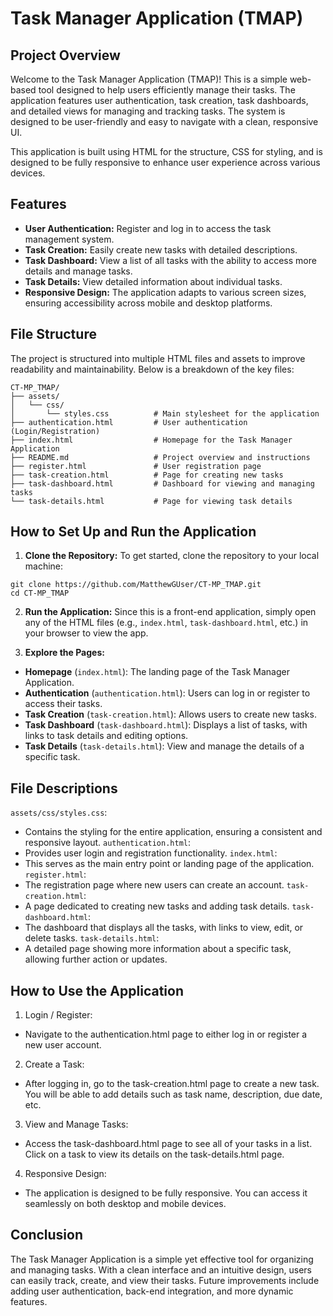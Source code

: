 # Task Manager Application (TMAP)
## Project Overview
Welcome to the Task Manager Application (TMAP)! This is a simple web-based tool designed to help users efficiently manage their tasks. The application features user authentication, task creation, task dashboards, and detailed views for managing and tracking tasks. The system is designed to be user-friendly and easy to navigate with a clean, responsive UI.

This application is built using HTML for the structure, CSS for styling, and is designed to be fully responsive to enhance user experience across various devices.

## Features
* **User Authentication:** Register and log in to access the task management system.
* **Task Creation:** Easily create new tasks with detailed descriptions.
* **Task Dashboard:** View a list of all tasks with the ability to access more details and manage tasks.
* **Task Details:** View detailed information about individual tasks.
* **Responsive Design:** The application adapts to various screen sizes, ensuring accessibility across mobile and desktop platforms.
## File Structure
The project is structured into multiple HTML files and assets to improve readability and maintainability. Below is a breakdown of the key files:
```
CT-MP_TMAP/
├── assets/
│   └── css/
│       └── styles.css          # Main stylesheet for the application
├── authentication.html         # User authentication (Login/Registration)
├── index.html                  # Homepage for the Task Manager Application
├── README.md                   # Project overview and instructions
├── register.html               # User registration page
├── task-creation.html          # Page for creating new tasks
├── task-dashboard.html         # Dashboard for viewing and managing tasks
└── task-details.html           # Page for viewing task details
```
## How to Set Up and Run the Application
1. **Clone the Repository:** To get started, clone the repository to your local machine:

```
git clone https://github.com/MatthewGUser/CT-MP_TMAP.git
cd CT-MP_TMAP
```
2. **Run the Application:** Since this is a front-end application, simply open any of the HTML files (e.g., `index.html`, `task-dashboard.html`, etc.) in your browser to view the app.

3. **Explore the Pages:**
* **Homepage** (`index.html`): The landing page of the Task Manager Application.
* **Authentication** (`authentication.html`): Users can log in or register to access their tasks.
* **Task Creation** (`task-creation.html`): Allows users to create new tasks.
* **Task Dashboard** (`task-dashboard.html`): Displays a list of tasks, with links to task details and editing options.
* **Task Details** (`task-details.html`): View and manage the details of a specific task.
## File Descriptions
`assets/css/styles.css`:
* Contains the styling for the entire application, ensuring a consistent and responsive layout.
`authentication.html`:
* Provides user login and registration functionality.
`index.html`:
* This serves as the main entry point or landing page of the application.
`register.html`:
* The registration page where new users can create an account.
`task-creation.html`:
* A page dedicated to creating new tasks and adding task details.
`task-dashboard.html`:
* The dashboard that displays all the tasks, with links to view, edit, or delete tasks.
`task-details.html`:
* A detailed page showing more information about a specific task, allowing further action or updates.
## How to Use the Application
1. Login / Register:
* Navigate to the authentication.html page to either log in or register a new user account.
2. Create a Task:
* After logging in, go to the task-creation.html page to create a new task. You will be able to add details such as task name, description, due date, etc.
3. View and Manage Tasks:
* Access the task-dashboard.html page to see all of your tasks in a list. Click on a task to view its details on the task-details.html page.
4. Responsive Design:
* The application is designed to be fully responsive. You can access it seamlessly on both desktop and mobile devices.
## Conclusion
The Task Manager Application is a simple yet effective tool for organizing and managing tasks. With a clean interface and an intuitive design, users can easily track, create, and view their tasks. Future improvements include adding user authentication, back-end integration, and more dynamic features.